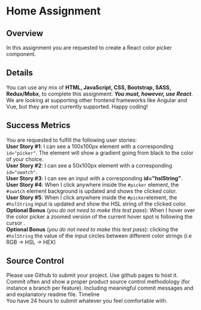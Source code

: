 # Home Assignment

## Overview

In this assignment you are requested to create a React color picker component.

## Details

You can use any mix of **HTML, JavaScript, CSS, Bootstrap, SASS, Redux/Mobx**, to complete this assignment.
**_You must, however, use React_**.
We are looking at supporting other frontend frameworks like Angular and Vue, but they are not currently supported.
Happy coding!

## Success Metrics

You are requested to fulfill the following user stories: </br>
**User Story #1**: I can see a 100x100px element with a corresponding `id="picker"​`.
The element will show a gradient going from black to the color of your choice. </br>
**User Story #2**: I can see a 50x100px element with a corresponding `id="swatch"​`. </br>
**User Story #3**: I can see an input with a corresponding **id="hslString"​**. </br>
**User Story #4**: When I click anywhere inside the `#picker​` element, the `#swatch​` element background is updated and shows the clicked color. </br>
**User Story #5**: When I click anywhere inside the `#picker​` element, the `#hslString​` input is updated and show the HSL string of the clicked color. </br>
**Optional Bonus** (_you do not need to make this test pass_): When I hover over the color picker a zoomed version of the current hover spot is following the cursor . </br>
**Optional Bonus** (_you do not need to make this test pass_): clicking the `#hslString​` the value of the input circles between different color strings (i.e RGB -> HSL -> HEX) </br>

Source Control
---------------
Please use Github to submit your project. Use github pages to host it. Commit often and show a proper product source control methodology (for instance a branch per feature). Including meaningful commit messages and and explanatory readme file.
Timeline </br>
You have 24 hours to submit whatever you feel comfortable with.
